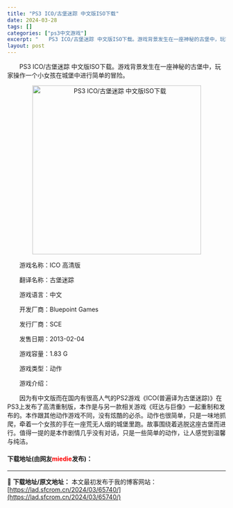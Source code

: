 ```yaml
---
title: "PS3 ICO/古堡迷踪 中文版ISO下载"
date: 2024-03-28
tags: []
categories: ["ps3中文游戏"]
excerpt: "　　PS3 ICO/古堡迷踪 中文版ISO下载。游戏背景发生在一座神秘的古堡中，玩家操作一个小女孩在城堡中进行简单的冒险。 　　游戏名称：ICO 高清版 　　翻译名称：古堡迷踪 　　游戏语言：中文 　　开发厂商：Bluepoint Games 　　发行厂商：SCE 　　发售日期：2013-02-04&hellip;"
layout: post
---
```


 <p>　　PS3 ICO/古堡迷踪 中文版ISO下载。游戏背景发生在一座神秘的古堡中，玩家操作一个小女孩在城堡中进行简单的冒险。</p> <p align="center"><img align="" border="0" src="https://lad.sfcrom.cn/wp-content/uploads/2024/03/20240328_66050ed5a212f.png" width="389" alt="PS3 ICO/古堡迷踪 中文版ISO下载" /></p> <p>　　游戏名称：ICO 高清版</p> <p>　　翻译名称：古堡迷踪</p> <p>　　游戏语言：中文</p> <p>　　开发厂商：Bluepoint Games</p> <p>　　发行厂商：SCE</p> <p>　　发售日期：2013-02-04</p> <p>　　游戏容量：1.83 G</p> <p>　　游戏类型：动作</p> <p>　　游戏介绍：</p> <p>　　因为有中文版而在国内有很高人气的PS2游戏《ICO(普遍译为古堡迷踪)》在PS3上发布了高清重制版，本作是与另一款相关游戏《旺达与巨像》一起重制和发布的。本作跟其他动作游戏不同，没有炫酷的必杀。动作也很简单，只是一味地抓爬，牵着一个女孩的手在一座荒无人烟的城堡里跑。故事围绕着逃脱这座古堡而进行。值得一提的是本作剧情几乎没有对话，只是一些简单的动作，让人感觉到温馨与纯洁。</p> <p><h4>下载地址(由网友<font color="red">miedie</font>发布)：</h4></p> 

---
📖 **下载地址/原文地址：** 本文最初发布于我的博客网站：[https://lad.sfcrom.cn/2024/03/65740/](https://lad.sfcrom.cn/2024/03/65740/)
